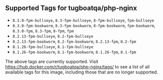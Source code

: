 ## Supported Tags for tugboatqa/php-nginx

* `8.3.0-fpm-bullseye`, `8.3-fpm-bullseye`, `8-fpm-bullseye`, `fpm-bullseye`
* `8.3.0-fpm-bookworm`, `8.3-fpm-bookworm`, `8-fpm-bookworm`, `fpm-bookworm`, `8.3.0-fpm`, `8.3-fpm`, `8-fpm`, `fpm`
* `8.2.13-fpm-bullseye`, `8.2-fpm-bullseye`
* `8.2.13-fpm-bookworm`, `8.2-fpm-bookworm`, `8.2.13-fpm`, `8.2-fpm`
* `8.1.26-fpm-bullseye`, `8.1-fpm-bullseye`
* `8.1.26-fpm-bookworm`, `8.1-fpm-bookworm`, `8.1.26-fpm`, `8.1-fpm`

The above tags are currently supported. Visit https://hub.docker.com/r/tugboatqa/php-nginx/tags/ to see a list of all available tags for this image, including those that are no longer supported.
